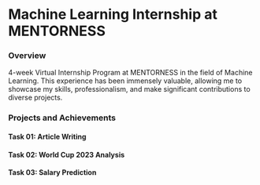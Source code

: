 # Machine Learning Internship at MENTORNESS

### Overview
4-week Virtual Internship Program at MENTORNESS in the field of Machine Learning. This experience has been immensely valuable, allowing me to showcase my skills, professionalism, and make significant contributions to diverse projects.

### Projects and Achievements

#### Task 01: Article Writing

#### Task 02: World Cup 2023 Analysis

#### Task 03: Salary Prediction
